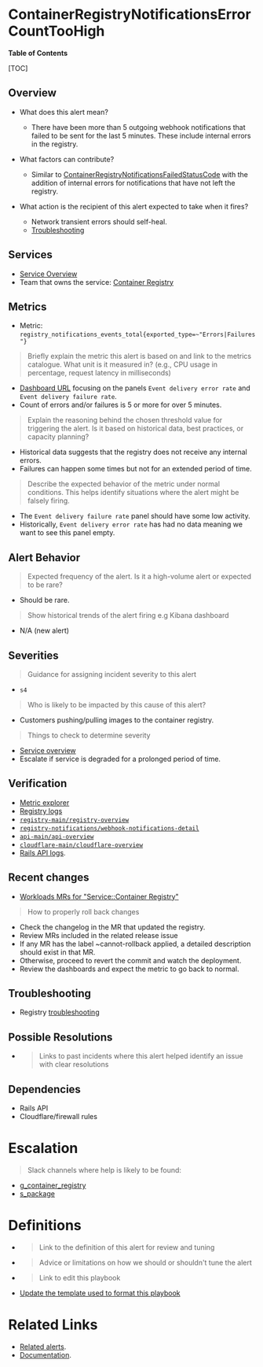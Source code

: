 # ContainerRegistryNotificationsErrorCountTooHigh

**Table of Contents**

[TOC]

## Overview

- What does this alert mean?
  - There have been more than 5 outgoing webhook notifications that failed to be sent for the last 5 minutes. These include internal errors in the registry.
- What factors can contribute?
  - Similar to [ContainerRegistryNotificationsFailedStatusCode](./ContainerRegistryNotificationsFailedStatusCode.md) with the addition of internal errors
  for notifications that have not left the registry.
  
- What action is the recipient of this alert expected to take when it fires?
  - Network transient errors should self-heal.
  - [Troubleshooting](../webhook-notifications.md#troubleshooting)

## Services

- [Service Overview](../README.md)
- Team that owns the service: [Container Registry](hhttps://handbook.gitlab.com/handbook/engineering/development/ops/package/container-registry/)

## Metrics

- Metric: `registry_notifications_events_total{exported_type=~"Errors|Failures"}`
> Briefly explain the metric this alert is based on and link to the metrics catalogue. What unit is it measured in? (e.g., CPU usage in percentage, request latency in milliseconds)
- [Dashboard URL](https://dashboards.gitlab.net/d/registry-notifications/registry-webhook-notifications-detail) focusing on the panels `Event delivery error rate` and `Event delivery failure rate`.
- Count of errors and/or failures is 5 or more for over 5 minutes.
> Explain the reasoning behind the chosen threshold value for triggering the alert. Is it based on historical data, best practices, or capacity planning?
- Historical data suggests that the registry does not receive any internal errors.
- Failures can happen some times but not for an extended period of time.
> Describe the expected behavior of the metric under normal conditions. This helps identify situations where the alert might be falsely firing.
- The `Event delivery failure rate` panel should have some low activity.
- Historically, `Event delivery error rate` has had no data meaning we want to see this panel empty.

## Alert Behavior

> Expected frequency of the alert. Is it a high-volume alert or expected to be rare?
- Should be rare.
> Show historical trends of the alert firing e.g  Kibana dashboard
- N/A (new alert)

## Severities

> Guidance for assigning incident severity to this alert
- `s4`
> Who is likely to be impacted by this cause of this alert?
- Customers pushing/pulling images to the container registry.
> Things to check to determine severity
- [Service overview](https://dashboards.gitlab.net/d/registry-main/registry3a-overview?orgId=1)
- Escalate if service is degraded for a prolonged period of time.

## Verification

- [Metric explorer](https://dashboards.gitlab.net/goto/gRrbI-rSR?orgId=1)
- [Registry logs](https://log.gprd.gitlab.net/app/r/s/mUjiG)
- [`registry-main/registry-overview`](https://dashboards.gitlab.net/d/registry-main/registry-overview)
- [`registry-notifications/webhook-notifications-detail`](https://dashboards.gitlab.net/d/registry-notifications/webhook-notifications-detail)
- [`api-main/api-overview`](https://dashboards.gitlab.net/d/api-main/api-overview)
- [`cloudflare-main/cloudflare-overview`](https://dashboards.gitlab.net/d/cloudflare-main/cloudflare-overview)
- [Rails API logs](https://log.gprd.gitlab.net/app/r/s/nxwUF).

## Recent changes

- [Workloads MRs for "Service::Container Registry"](https://gitlab.com/gitlab-com/gl-infra/k8s-workloads/gitlab-com/-/merge_requests?scope=all&state=opened&label_name[]=Service%3A%3AContainer%20Registry)
> How to properly roll back changes
- Check the changelog in the MR that updated the registry.
- Review MRs included in the related release issue
- If any MR has the label ~cannot-rollback applied, a detailed description should exist in that MR.
- Otherwise, proceed to revert the commit and watch the deployment.
- Review the dashboards and expect the metric to go back to normal.


## Troubleshooting

- Registry [troubleshooting](../webhook-notifications.md#troubleshooting)

## Possible Resolutions

- > Links to past incidents where this alert helped identify an issue with clear resolutions

## Dependencies

- Rails API
- Cloudflare/firewall rules

# Escalation

> Slack channels where help is likely to be found:
- [g_container_registry](https://gitlab.enterprise.slack.com/archives/CRD4A8HG8)
- [s_package](https://gitlab.enterprise.slack.com/archives/CAGEWDLPQ)

# Definitions

- > Link to the definition of this alert for review and tuning
- > Advice or limitations on how we should or shouldn't tune the alert
- > Link to edit this playbook
- [Update the template used to format this playbook](https://gitlab.com/gitlab-com/runbooks/-/edit/master/docs/template-alert-playbook.md?ref_type=heads)

# Related Links

- [Related alerts](https://gitlab.com/gitlab-com/runbooks/-/tree/master/docs/registry/alerts?ref_type=heads).
- [Documentation](https://gitlab.com/gitlab-com/runbooks/-/tree/master/docs/registry/README.md?ref_type=heads).